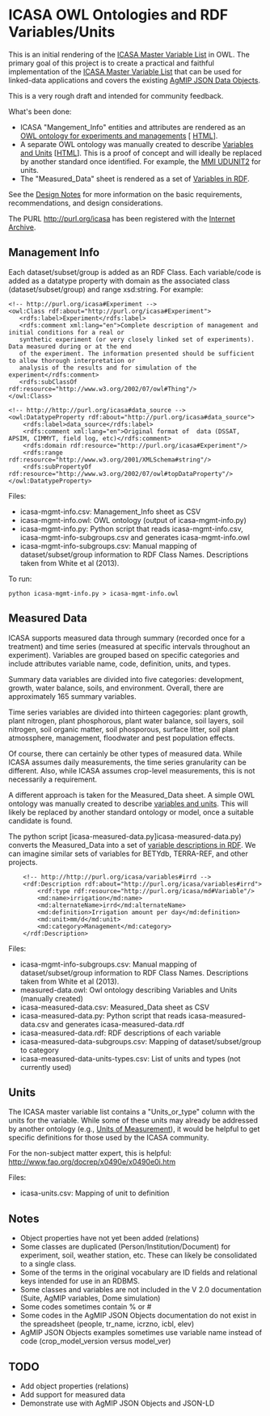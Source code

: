 # ICASA OWL Ontologies and RDF Variables/Units

This is an initial rendering of the [ICASA Master Variable List](https://docs.google.com/spreadsheets/d/1MYx1ukUsCAM1pcixbVQSu49NU-LfXg-Dtt-ncLBzGAM/pub?output=html#) 
in OWL. The primary goal of this project is to create a practical and faithful implementation of the [ICASA Master Variable List](http://research.agmip.org/display/dev/ICASA+Master+Variable+List) that can be used for linked-data applications and covers the existing [AgMIP JSON Data Objects](http://research.agmip.org/display/dev/JSON+Data+Objects). 

This is a very rough draft and intended for community feedback.

What's been done:
* ICASA "Mangement_Info" entities and attributes are rendered as an [OWL ontology for experiments and managements](icasa-mgmt-info.owl) [ [HTML](http://www.essepuntato.it/lode/https://raw.githubusercontent.com/craig-willis/icasa/master/icasa-mgmt-info.owl)].
* A separate OWL ontology was manually created to describe [Variables and Units](variables-units.owl) [[HTML](http://www.essepuntato.it/lode/https://raw.githubusercontent.com/craig-willis/icasa/master/icasa-measured-data.owl)].  This is a proof of concept and will ideally be replaced by another standard once identified. For example, the [MMI UDUNIT2](http://mmisw.org/orr/) for units.
* The "Measured_Data" sheet is rendered as a set of [Variables in RDF](icasa-measured-data.rdf). 

See the [Design Notes](docs/design.md) for more information on the basic requirements, recommendations, and design considerations.

The PURL http://purl.org/icasa has been registered with the [Internet Archive](http://www.purl.org).

## Management Info

Each dataset/subset/group is added as an RDF Class. Each variable/code is added as a datatype property with domain as the associated class (dataset/subset/group) and range xsd:string. For example:

```
<!-- http://purl.org/icasa#Experiment -->
<owl:Class rdf:about="http://purl.org/icasa#Experiment">
   <rdfs:label>Experiment</rdfs:label> 
   <rdfs:comment xml:lang="en">Complete description of management and initial conditions for a real or 
   synthetic experiment (or very closely linked set of experiments). Data measured during or at the end 
   of the experiment. The information presented should be sufficient to allow thorough interpretation or 
   analysis of the results and for simulation of the experiment</rdfs:comment>
   <rdfs:subClassOf rdf:resource="http://www.w3.org/2002/07/owl#Thing"/>
</owl:Class>

<!-- http://http://purl.org/icasa#data_source -->
<owl:DatatypeProperty rdf:about="http://purl.org/icasa#data_source">
    <rdfs:label>data_source</rdfs:label>
    <rdfs:comment xml:lang="en">Original format of  data (DSSAT, APSIM, CIMMYT, field log, etc)</rdfs:comment>     
    <rdfs:domain rdf:resource="http://purl.org/icasa#Experiment"/>
    <rdfs:range rdf:resource="http://www.w3.org/2001/XMLSchema#string"/>
    <rdfs:subPropertyOf rdf:resource="http://www.w3.org/2002/07/owl#topDataProperty"/>
</owl:DatatypeProperty>
```

Files:
* icasa-mgmt-info.csv: Management_Info sheet as CSV
* icasa-mgmt-info.owl: OWL ontology (output of icasa-mgmt-info.py)
* icasa-mgmt-info.py: Python script that reads icasa-mgmt-info.csv, icasa-mgmt-info-subgroups.csv and generates icasa-mgmt-info.owl
* icasa-mgmt-info-subgroups.csv: Manual mapping of dataset/subset/group information to RDF Class Names. Descriptions taken from White et al (2013).

To run:
```
python icasa-mgmt-info.py > icasa-mgmt-info.owl
```

## Measured Data

ICASA supports measured data through summary (recorded once for a treatment) and time series (measured at specific intervals throughout an experiment).  Variables are grouped based on specific categories and include attributes variable name, code, definition, units, and types.

Summary data variables are divided into five categories: development, growth, water balance, soils, and environment. Overall, there are approximately 165 summary variables.

Time series variables are divided into thirteen cagegories: plant growth, plant nitrogen, plant phosphorous, plant water balance, soil layers, soil nitrogen, soil organic matter, soil phosporous, surface litter, soil plant atmossphere, management, floodwater and pest population effects.

Of course, there can certainly be other types of measured data.  While ICASA assumes daily measurements, the time series granularity can be different.  Also, while ICASA assumes crop-level measurements, this is not necessarily a requirement.

A  different approach is taken for the Measured_Data sheet.  A simple OWL ontology was manually created to describe [variables and units](variables-units.owl).  This will likely be replaced by another standard ontology or model, once a suitable candidate is found.

The python script [icasa-measured-data.py]icasa-measured-data.py) converts the Measured_Data into a set of [variable descriptions in RDF](icasa-measured-data.rdf).  We can imagine similar sets of variables for BETYdb, TERRA-REF, and other projects.
```
    <!-- http://http://purl.org/icasa/variables#irrd -->
    <rdf:Description rdf:about="http://purl.org/icasa/variables#irrd">
        <rdf:type rdf:resource="http://purl.org/icasa/md#Variable"/>
        <md:name>irrigation</md:name>
        <md:alternateName>irrd</md:alternateName>
        <md:definition>Irrigation amount per day</md:definition>
        <md:unit>mm/d</md:unit>
        <md:category>Management</md:category>
    </rdf:Description>
```


Files:
* icasa-mgmt-info-subgroups.csv: Manual mapping of dataset/subset/group information to RDF Class Names. Descriptions taken from White et al (2013).
* measured-data.owl: Owl ontology describing Variables and Units (manually created)
* icasa-measured-data.csv: Measured_Data sheet as CSV
* icasa-measured-data.py: Python script that reads icasa-measured-data.csv and generates icasa-measured-data.rdf
* icasa-measured-data.rdf: RDF descriptions of each variable
* icasa-measured-data-subgroups.csv: Mapping of dataset/subset/group to category
* icasa-measured-data-units-types.csv: List of units and types (not currently used)


## Units

The ICASA master variable list contains a "Units_or_type" column with the units for the variable.  While some of these units may already be addressed by another ontology (e.g., [Units of Measurement](http://bioportal.bioontology.org/ontologies/UO)), it would be helpful to get specific definitions for those used by the ICASA community.

For the non-subject matter expert, this is helpful: http://www.fao.org/docrep/x0490e/x0490e0i.htm

Files:
* icasa-units.csv: Mapping of unit to definition

## Notes
* Object properties have not yet been added (relations)
* Some classes are duplicated (Person/Institution/Document) for experiment, soil, weather station, etc.  These can likely be consolidated to a single class.
* Some of the terms in the original vocabulary are ID fields and relational keys intended for use in an RDBMS.
* Some classes and variables are not included in the V 2.0 documentation (Suite, AgMIP variables, Dome simulation)
* Some codes sometimes contain % or #
* Some codes in the AgMIP JSON Objects documentation do not exist in the spreadsheet (people, tr_name, icrzno, icbl, elev)
* AgMIP JSON Objects examples sometimes use variable name instead of code (crop_model_version versus model_ver)

## TODO
* Add object properties (relations)
* Add support for measured data
* Demonstrate use with AgMIP JSON Objects and JSON-LD


